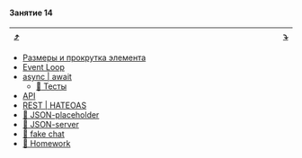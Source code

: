 

#### Занятие 14

| [:arrow_heading_up:](#toc-13) | <img width="800"/> | [:arrow_heading_down:](#toc-15) |
|-|-|-|

* [Размеры и прокрутка элемента](md/scroll.md)
* [Event Loop](md/event-loop.md)
* [async | await](md/async-await.md)
    * [:briefcase: Тесты](https://garevna.github.io/js-quiz/#async)
* [API](https://github.com/garevna/a-level-js-lessons/wiki/API)
* [REST | HATEOAS](md/REST.md)
* [:briefcase: JSON-placeholder](md/JSON-placeholder.md)
* [:briefcase: JSON-server](md/JSON-server.md)
* [:briefcase: fake chat](md/Fake-chat.md)
* [:briefcase: Homework](md/hw-14.md)
